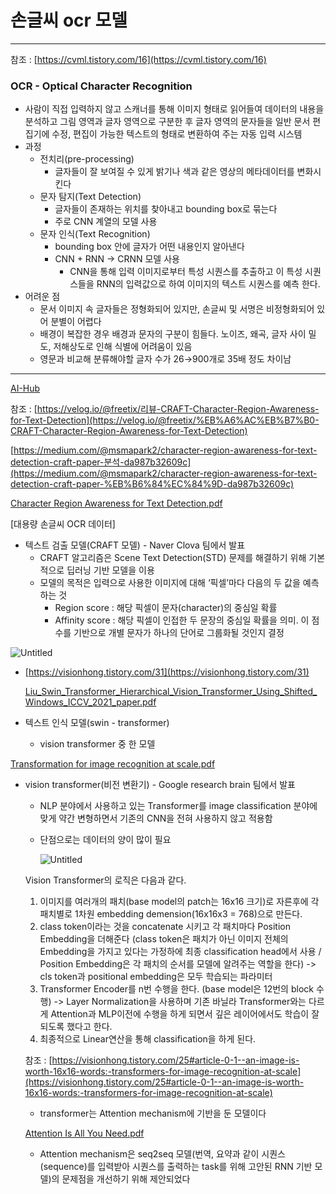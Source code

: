 # 손글씨 ocr 모델

---

참조 : [https://cvml.tistory.com/16](https://cvml.tistory.com/16)

### OCR - Optical Character Recognition

- 사람이 직접 입력하지 않고 스캐너를 통해 이미지 형태로 읽어들여 데이터의 내용을 분석하고 그림 영역과 글자 영역으로 구분한 후 글자 영역의 문자들을 일반 문서 편집기에 수정, 편집이 가능한 텍스트의 형태로 변환하여 주는 자동 입력 시스템
- 과정
    - 전치리(pre-processing)
        - 글자들이 잘 보여질 수 있게 밝기나 색과 같은 영상의 메타데이터를 변화시킨다
    - 문자 탐지(Text Detection)
        - 글자들이 존재하는 위치를 찾아내고 bounding box로 묶는다
        - 주로 CNN 계열의 모델 사용
    - 문자 인식(Text Recognition)
        - bounding box 안에 글자가 어떤 내용인지 알아낸다
        - CNN + RNN → CRNN 모델 사용
            - CNN을 통해 입력 이미지로부터 특성 시퀀스를 추출하고 이 특성 시퀀스들을 RNN의 입력값으로 하여 이미지의 텍스트 시퀀스를 예측 한다.
- 어려운 점
    - 문서 이미지 속 글자들은 정형화되어 있지만, 손글씨 및 서명은 비정형화되어 있어 분별이 어렵다
    - 배경이 복잡한 경우 배경과 문자의 구분이 힘들다. 노이즈, 왜곡, 글자 사이 밀도, 저해상도로 인해 식별에 어려움이 있음
    - 영문과 비교해 분류해야할 글자 수가 26→900개로 35배 정도 차이남

---

[AI-Hub](https://aihub.or.kr/aihubdata/data/view.do?currMenu=115&topMenu=100)

참조 : [https://velog.io/@freetix/리뷰-CRAFT-Character-Region-Awareness-for-Text-Detection](https://velog.io/@freetix/%EB%A6%AC%EB%B7%B0-CRAFT-Character-Region-Awareness-for-Text-Detection)

[https://medium.com/@msmapark2/character-region-awareness-for-text-detection-craft-paper-분석-da987b32609c](https://medium.com/@msmapark2/character-region-awareness-for-text-detection-craft-paper-%EB%B6%84%EC%84%9D-da987b32609c)

[Character Region Awareness for Text Detection.pdf](%E1%84%89%E1%85%A9%E1%86%AB%E1%84%80%E1%85%B3%E1%86%AF%E1%84%8A%E1%85%B5%20ocr%20%E1%84%86%E1%85%A9%E1%84%83%E1%85%A6%E1%86%AF%20c323dfe423e249779dc4b5ffc695fb5d/Character_Region_Awareness_for_Text_Detection.pdf)

[대용량 손글씨 OCR 데이터]

- 텍스트 검출 모델(CRAFT 모델) - Naver Clova 팀에서 발표
    - CRAFT 알고리즘은 Scene Text Detection(STD) 문제를 해결하기 위해 기본적으로 딥러닝 기반 모델을 이용
    - 모델의 목적은 입력으로 사용한 이미지에 대해 ‘픽셀’마다 다음의 두 값을 예측하는 것
        - Region score : 해당 픽셀이 문자(character)의 중심일 확률
        - Affinity score : 해당 픽셀이 인접한 두 문장의 중심일 확률을 의미. 이 점수를 기반으로 개별 문자가 하나의 단어로 그룹화될 것인지 결정

![Untitled](%E1%84%89%E1%85%A9%E1%86%AB%E1%84%80%E1%85%B3%E1%86%AF%E1%84%8A%E1%85%B5%20ocr%20%E1%84%86%E1%85%A9%E1%84%83%E1%85%A6%E1%86%AF%20c323dfe423e249779dc4b5ffc695fb5d/Untitled.png)

- [https://visionhong.tistory.com/31](https://visionhong.tistory.com/31)
    
    [Liu_Swin_Transformer_Hierarchical_Vision_Transformer_Using_Shifted_Windows_ICCV_2021_paper.pdf](%E1%84%89%E1%85%A9%E1%86%AB%E1%84%80%E1%85%B3%E1%86%AF%E1%84%8A%E1%85%B5%20ocr%20%E1%84%86%E1%85%A9%E1%84%83%E1%85%A6%E1%86%AF%20c323dfe423e249779dc4b5ffc695fb5d/Liu_Swin_Transformer_Hierarchical_Vision_Transformer_Using_Shifted_Windows_ICCV_2021_paper.pdf)
    
- 텍스트 인식 모델(swin - transformer)
    - vision transformer 중 한 모델

[Transformation for image recognition at scale.pdf](%E1%84%89%E1%85%A9%E1%86%AB%E1%84%80%E1%85%B3%E1%86%AF%E1%84%8A%E1%85%B5%20ocr%20%E1%84%86%E1%85%A9%E1%84%83%E1%85%A6%E1%86%AF%20c323dfe423e249779dc4b5ffc695fb5d/Transformation_for_image_recognition_at_scale.pdf)

- vision transformer(비전 변환기) - Google research brain 팀에서 발표
    - NLP 분야에서 사용하고 있는 Transformer를 image classification 분야에 맞게 약간 변형하면서 기존의 CNN을 전혀 사용하지 않고 적용함
    - 단점으로는 데이터의 양이 많이 필요
        
        ![Untitled](%E1%84%89%E1%85%A9%E1%86%AB%E1%84%80%E1%85%B3%E1%86%AF%E1%84%8A%E1%85%B5%20ocr%20%E1%84%86%E1%85%A9%E1%84%83%E1%85%A6%E1%86%AF%20c323dfe423e249779dc4b5ffc695fb5d/Untitled%201.png)
        
    
    Vision Transformer의 로직은 다음과 같다.
    
    1. 이미지를 여러개의 패치(base model의 patch는 16x16 크기)로 자른후에 각 패치별로 1차원 embedding demension(16x16x3 = 768)으로 만든다.
    2. class token이라는 것을 concatenate 시키고 각 패치마다 Position Embedding을 더해준다 (class token은 패치가 아닌 이미지 전체의 Embedding을 가지고 있다는 가정하에 최종 classification head에서 사용 / Position Embedding은 각 패치의 순서를 모델에 알려주는 역할을 한다) -> cls token과 positional embedding은 모두 학습되는 파라미터
    3. Transformer Encoder를 n번 수행을 한다. (base model은 12번의 block 수행) -> Layer Normalization을 사용하며 기존 바닐라 Transformer와는 다르게 Attention과 MLP이전에 수행을 하게 되면서 깊은 레이어에서도 학습이 잘 되도록 했다고 한다.
    4. 최종적으로 Linear연산을 통해 classification을 하게 된다.
    
    참조 : [https://visionhong.tistory.com/25#article-0-1--an-image-is-worth-16x16-words:-transformers-for-image-recognition-at-scale](https://visionhong.tistory.com/25#article-0-1--an-image-is-worth-16x16-words:-transformers-for-image-recognition-at-scale)
    
    - transformer는 Attention mechanism에 기반을 둔 모델이다
    
    [Attention Is All You Need.pdf](%E1%84%89%E1%85%A9%E1%86%AB%E1%84%80%E1%85%B3%E1%86%AF%E1%84%8A%E1%85%B5%20ocr%20%E1%84%86%E1%85%A9%E1%84%83%E1%85%A6%E1%86%AF%20c323dfe423e249779dc4b5ffc695fb5d/Attention_Is_All_You_Need.pdf)
    
    - Attention mechanism은 seq2seq 모델(번역, 요약과 같이 시퀀스(sequence)를 입력받아 시퀀스를 출력하는 task를 위해 고안된 RNN 기반 모델)의 문제점을 개선하기 위해 제안되었다